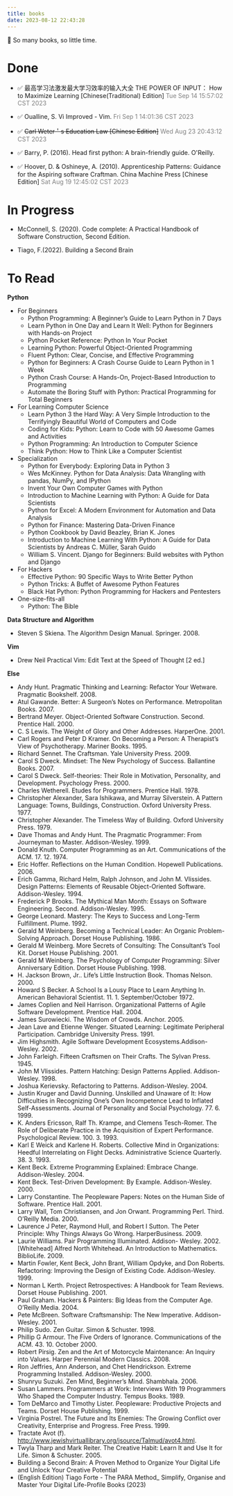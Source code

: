 ```yaml
---
title: books
date: 2023-08-12 22:43:28
---
```


:book: So many books, so little time.

# Done

- ✅ 最高学习法激发最大学习效率的输入大全 THE POWER OF INPUT： How to Maximize Learning [Chinese(Traditional) Edition]
<span style="color:grey">Tue Sep 14 15:57:02 CST 2023</span>

- ✅ Oualline, S. Vi Improved - Vim.
<span style="color:grey">Fri Sep 1 14:01:36 CST 2023</span>

- ✅ ~~Carl Weter＇s Education Law [Chinese Edition]~~
<span style="color:grey">Wed Aug 23 20:43:12 CST 2023</span>

- ✅ Barry, P. (2016). Head first python: A brain-friendly guide. O'Reilly.

- ✅ Hoover, D. & Oshineye, A. (2010). Apprenticeship Patterns: Guidance for the Aspiring software Craftman. China Machine Press [Chinese Edition]
<span style="color:grey">Sat Aug 19 12:45:02 CST 2023</span>

# In Progress

- McConnell, S. (2020). Code complete: A Practical Handbook of Software Construction, Second Edition.

- Tiago, F.(2022). Building a Second Brain

# To Read

**Python**

- For Beginners
    - Python Programming: A Beginner’s Guide to Learn Python in 7 Days
    - Learn Python in One Day and Learn It Well: Python for Beginners with Hands-on Project
    - Python Pocket Reference: Python In Your Pocket
    - Learning Python: Powerful Object-Oriented Programming
    - Fluent Python: Clear, Concise, and Effective Programming
    - Python for Beginners: A Crash Course Guide to Learn Python in 1 Week
    - Python Crash Course: A Hands-On, Project-Based Introduction to Programming
    - Automate the Boring Stuff with Python: Practical Programming for Total Beginners
- For Learning Computer Science
    - Learn Python 3 the Hard Way: A Very Simple Introduction to the Terrifyingly Beautiful World of Computers and Code
    - Coding for Kids: Python: Learn to Code with 50 Awesome Games and Activities
    - Python Programming: An Introduction to Computer Science
    - Think Python: How to Think Like a Computer Scientist
- Specialization
    - Python for Everybody: Exploring Data in Python 3
    - Wes McKinney. Python for Data Analysis: Data Wrangling with pandas, NumPy, and IPython
    - Invent Your Own Computer Games with Python
    - Introduction to Machine Learning with Python: A Guide for Data Scientists
    - Python for Excel: A Modern Environment for Automation and Data Analysis
    - Python for Finance: Mastering Data-Driven Finance
    - Python Cookbook by David Beazley, Brian K. Jones
    - Introduction to Machine Learning With Python: A Guide for Data Scientists by Andreas C. Müller, Sarah Guido
    - William S. Vincent. Django for Beginners: Build websites with Python and Django
- For Hackers
    - Effective Python: 90 Specific Ways to Write Better Python
    - Python Tricks: A Buffet of Awesome Python Features
    - Black Hat Python: Python Programming for Hackers and Pentesters
- One-size-fits-all
    - Python: The Bible

**Data Structure and Algorithm**

- Steven S Skiena. The Algorithm Design Manual. Springer. 2008.

**Vim**

- Drew Neil	Practical Vim: Edit Text at the Speed of Thought [2 ed.]

**Else**

- Andy Hunt. Pragmatic Thinking and Learning: Refactor Your Wetware. Pragmatic Bookshelf. 2008.
- Atul Gawande. Better: A Surgeon’s Notes on Performance. Metropolitan Books. 2007.
- Bertrand Meyer. Object-Oriented Software Construction. Second. Prentice Hall. 2000.
- C. S Lewis. The Weight of Glory and Other Addresses. HarperOne. 2001.
- Carl Rogers and Peter D Kramer. On Becoming a Person: A Therapist’s View of Psychotherapy. Mariner Books. 1995.
- Richard Sennet. The Craftsman. Yale University Press. 2009.
- Carol S Dweck. Mindset: The New Psychology of Success. Ballantine Books. 2007.
- Carol S Dweck. Self-theories: Their Role in Motivation, Personality, and Development. Psychology Press. 2000.
- Charles Wetherell. Etudes for Programmers. Prentice Hall. 1978.
- Christopher Alexander, Sara Ishikawa, and Murray Silverstein. A Pattern Language: Towns, Buildings, Construction. Oxford University Press. 1977.
- Christopher Alexander. The Timeless Way of Building. Oxford University Press. 1979.
- Dave Thomas and Andy Hunt. The Pragmatic Programmer: From Journeyman to Master. Addison-Wesley. 1999.
- Donald Knuth. Computer Programming as an Art. Communications of the ACM. 17. 12. 1974.
- Eric Hoffer. Reflections on the Human Condition. Hopewell Publications. 2006.
- Erich Gamma, Richard Helm, Ralph Johnson, and John M. Vlissides. Design Patterns: Elements of Reusable Object-Oriented Software. Addison-Wesley. 1994.
- Frederick P Brooks. The Mythical Man Month: Essays on Software Engineering. Second. Addison-Wesley. 1995.
- George Leonard. Mastery: The Keys to Success and Long-Term Fulfillment. Plume. 1992.
- Gerald M Weinberg. Becoming a Technical Leader: An Organic Problem-Solving Approach. Dorset House Publishing. 1986.
- Gerald M Weinberg. More Secrets of Consulting: The Consultant’s Tool Kit. Dorset House Publishing. 2001.
- Gerald M Weinberg. The Psychology of Computer Programming: Silver Anniversary Edition. Dorset House Publishing. 1998.
- H. Jackson Brown, Jr.. Life’s Little Instruction Book. Thomas Nelson. 2000.
- Howard S Becker. A School Is a Lousy Place to Learn Anything In. American Behavioral Scientist. 11. 1. September/October 1972.
- James Coplien and Neil Harrison. Organizational Patterns of Agile Software Development. Prentice Hall. 2004.
- James Surowiecki. The Wisdom of Crowds. Anchor. 2005.
- Jean Lave and Etienne Wenger. Situated Learning: Legitimate Peripheral Participation. Cambridge University Press. 1991.
- Jim Highsmith. Agile Software Development Ecosystems.Addison-Wesley. 2002.
- John Farleigh. Fifteen Craftsmen on Their Crafts. The Sylvan Press. 1945.
- John M Vlissides. Pattern Hatching: Design Patterns Applied. Addison-Wesley. 1998.
- Joshua Kerievsky. Refactoring to Patterns. Addison-Wesley. 2004.
- Justin Kruger and David Dunning. Unskilled and Unaware of It: How Difficulties in Recognizing One’s Own Incompetence Lead to Inflated Self-Assessments. Journal of Personality and Social Psychology. 77. 6. 1999.
- K. Anders Ericsson, Ralf Th. Krampe, and Clemens Tesch-Romer. The Role of Deliberate Practice in the Acquisition of Expert Performance. Psychological Review. 100. 3. 1993.
- Karl E Weick and Karlene H. Roberts. Collective Mind in Organizations: Heedful Interrelating on Flight Decks. Administrative Science Quarterly. 38. 3. 1993.
- Kent Beck. Extreme Programming Explained: Embrace Change. Addison-Wesley. 2004.
- Kent Beck. Test-Driven Development: By Example. Addison-Wesley. 2000.
- Larry Constantine. The Peopleware Papers: Notes on the Human Side of Software. Prentice Hall. 2001.
- Larry Wall, Tom Christiansen, and Jon Orwant. Programming Perl. Third. O’Reilly Media. 2000.
- Laurence J Peter, Raymond Hull, and Robert I Sutton. The Peter Principle: Why Things Always Go Wrong. HarperBusiness. 2009.
- Laurie Williams. Pair Programming Illuminated. Addison- Wesley. 2002.[Whitehead] Alfred North Whitehead. An Introduction to Mathematics. BiblioLife. 2009.
- Martin Fowler, Kent Beck, John Brant, William Opdyke, and Don Roberts. Refactoring: Improving the Design of Existing Code. Addison-Wesley. 1999.
- Norman L Kerth. Project Retrospectives: A Handbook for Team Reviews. Dorset House Publishing. 2001.
- Paul Graham. Hackers & Painters: Big Ideas from the Computer Age. O’Reilly Media. 2004.
- Pete McBreen. Software Craftsmanship: The New Imperative. Addison-Wesley. 2001.
- Philip Sudo. Zen Guitar. Simon & Schuster. 1998.
- Phillip G Armour. The Five Orders of Ignorance. Communications of the ACM. 43. 10. October 2000.
- Robert Pirsig. Zen and the Art of Motorcycle Maintenance: An Inquiry into Values. Harper Perennial Modern Classics. 2008.
- Ron Jeffries, Ann Anderson, and Chet Hendrickson. Extreme Programming Installed. Addison-Wesley. 2000.
- Shunryu Suzuki. Zen Mind, Beginner’s Mind. Shambhala. 2006.
- Susan Lammers. Programmers at Work: Interviews With 19 Programmers Who Shaped the Computer Industry. Tempus Books. 1989.
- Tom DeMarco and Timothy Lister. Peopleware: Productive Projects and Teams. Dorset House Publishing. 1999.
- Virginia Postrel. The Future and Its Enemies: The Growing Conflict over Creativity, Enterprise and Progress. Free Press. 1999.
- Tractate Avot (f). http://www.jewishvirtuallibrary.org/jsource/Talmud/avot4.html.
- Twyla Tharp and Mark Reiter. The Creative Habit: Learn It and Use It for Life. Simon & Schuster. 2005.
- Building a Second Brain: A Proven Method to Organize Your Digital Life and Unlock Your Creative Potential
- (English Edition) Tiago Forte - The PARA Method_ Simplify, Organise and Master Your Digital Life-Profile Books (2023)
